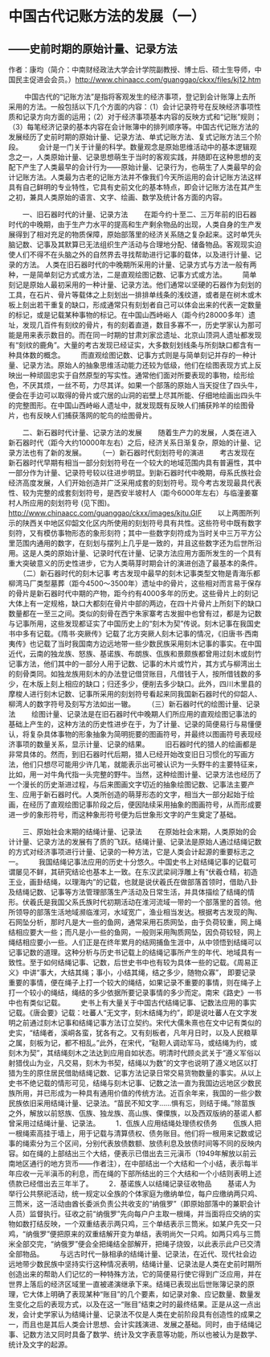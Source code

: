 # 中国古代记账方法的发展（一）
## ——史前时期的原始计量、记录方法
作者：康均（简介：中南财经政法大学会计学院副教授、博士后、硕士生导师，中国民主促进会会员。）http://www.chinaacc.com/guanggao/ckxx/files/kj12.htm

　　 中国古代的“记账方法”是指将客观发生的经济事项，登记到会计账簿上去所采用的方法。一般包括以下几个方面的内容：（1）会计记录符号在反映经济事项性质和记录方向方面的运用；（2）对于经济事项基本内容的反映方式和“记账”规则；（3）每笔经济记录的基本内容在会计账簿中的排列顺序等。中国古代记账方法的发展经历了史前时期的原始计量、记录方法、单式记账方法、复式记账方法三个阶段。
　　会计是一门关于计量的科学。数量观念是原始思维活动中的基本逻辑观念之一，人类原始计量、记录思想萌生于当时的客观实践，并随即在这种思想的支配下产生了人类最早的会计行为——原始计量、记录行为，也萌生了人类最早的会计记账方法。人类最为古老的记账方法并不像我们今天所运用的会计记账方法这样具有自己鲜明的专业特性，它具有史前文化的基本特点，即会计记账方法在其产生之初，兼具人类原始的语言、文字、绘画、数学及统计各方面的内容。

　　一、旧石器时代的计量、记录方法
　　在距今约十至二、三万年前的旧石器时代的中晚期，由于生产力水平的提高和生产剩余物品的出现，人类自身的生产发展得到了相对充足的物质保障，原始部落里的经济关系随之复杂起来。这时单凭头脑记数、记事及其默算已无法组织生产活动与合理地分配、储备物品。客观现实迫使人们不得不在头脑之外的自然界去寻找帮助进行记事的载体，以及进行计量、记录的方法。
人类在旧石器时代的中晚期所采用的计量、记录方式与方法一般有两种，一是简单刻记方式或方法，二是直观绘图记数、记事方式或方法。
　　简单刻记是原始人最初采用的一种计量、记录方法。他们通常以坚硬的石器作为刻划的工具，在石片、骨片等载体之上刻划出一排排单线条的浅纹道，或者是在树木或木板上刻出若干重复的缺口，形成通常只有刻划者自己可以体会出来的代表一定数量的标记，或是记载某种事物的标记。在中国山西峙峪人（距今约28000多年）遗址，发现几百件有刻纹的骨片，有的刻着直道，数目多寡不一，历史学家认为那可能是用来表示数目的。而在同一时期的甘肃刘家岔遗址、北京山顶洞人遗址都发现有“刻纹的鹿角”。大量的考古发现已经证实，大多数刻划线条与所刻缺口都含有一种具体数的概念。
　　而直观绘图记数、记事方式则是与简单刻记并存的一种计量、记录方法。原始人的抽象思维活动能力还较为低级，他们在绘图表现方式上反映出一种顽固忠实于自然原型的写实性。通常他们面对所要表现的事物，绘形绘色，不厌其烦，一丝不苟，力尽其详。如果一个部落的原始人当天捉住了四头牛，便会在手边可以取得的骨片或穴居的山洞的岩壁上尽其所能、仔细地绘画出四头牛的完整图形。在中国山西峙峪人遗址中，就发现既有反映人们捕获羚羊的绘图骨片，也有反映人们捕获落网的鸵鸟的绘图骨片。

　　二、新石器时代计量、记录方法的发展
　　随着生产力的发展，人类在进入新石器时代（距今大约10000年左右）之后，经济关系日渐复杂，原始的计量、记录方法也有了新的发展。
　　（一）新石器时代刻划符号的演进
　　考古发现在新石器时代早期有相当一部分刻划符号在一个较大的地域范围内具有普遍性，其中一部分作为计量、记录符号较以往进步明显。到新石器时代中晚期，母系氏族社会经济高度发展，人们开始创造并广泛采用成套的刻划符号。现今考古发现最具代表性、较为完整的成套刻划符号，是西安半坡村人（距今6000年左右）与临潼姜寨村人所应用的刻划符号 (见下图)。
http://www.chinaacc.com/guanggao/ckxx/images/kjtu.GIF
　　以上两图所列示的陕西关中地区仰韶文化区内所使用的刻划符号具有共性。这些符号中既有数字刻符，又有模仿事物形态的象形刻符；其中一些数字刻符成为当时关中三万平方公里范围内通用的数字，在刻划与摆列上几乎是一致的，并且这些数字还为后世所沿用。这是人类的原始计量、记录时代在计量、记录方法应用方面所发生的一个具有重大突破意义的历史性进步，它为人类萌芽时期会计的演进创造了最基本的条件。
　　（二）新石器时代的刻木记事
考古发现中最早的刻木记事类型文物是青海乐都柳湾马厂类型墓葬（距今4500～3500年）遗址中的骨片，这些相对而言易于保存的骨片是新石器时代中期的产物，距今约有4000多年的历史。这些骨片上的刻记大体上有一定规格，缺口大都刻在骨片中部的两边，在四十片骨片上所刻下的缺口数量都在一至三之间。类似的刻骨在西宁朱家寨考古发掘中也曾有过，都是为记数与记事所用，这些发现都证实了中国历史上的“刻木为契”传说。刻木记事在我国史书中多有记载。《隋书·突厥传》记载了北方突厥人刻木记事的情况，《旧唐书·西南夷传》也记载了当时我国南方边远地带一些少数民族采用刻木记事的事实。在中国近代，云南的独龙族、怒族、基诺族、布朗族、佤族和景颇族都曾用过刻木或刻竹记事方法，他们其中的一部分人用于记数、记事的木片或竹片，其方式与柳湾出土的刻骨类同。如独龙族用刻木的办法登记借贷账目，凡借钱于人，按所借钱数的多少，在木版上刻上相应的缺口；归还多少，便削去多少缺口。此外，四川木里县的摩梭人进行刻木记数、记事所采用的刻划符号看起来同我国新石器时代的仰韶人、柳湾人的数字符号及刻写方法如出一辙。
　　（三）新石器时代的绘图计量、记录法
　　绘图计量、记录法是在旧石器时代中晚期人们所应用的直观绘图记事法的基础上产生的，这种方法的历史性进步在于，为了计量、记录的简便易行与易懂便认，将复杂具体事物的形象抽象为简明扼要的图画符号，并最终以图画符号表现经济事项的数量关系，显示计量、记录的结果。
　　旧石器时代的猎人的绘画都是非常具体的。然而，到旧石器时代后期，猎人已经开始改变旧日习惯化的写画方法，他们只想尽可能用少许几笔，就能表示出可被认识为一头野牛的主要特征来，比如，用一对牛角代指一头完整的野牛。当然，这种绘图计量、记录方法也经历了一个漫长的历史渐进过程，与后来图画文字切近的抽象绘图记数、记事法主要产生、应用于新石器时代。人类所创造的萌芽形态的文字，相当大一部分起始于绘画，在经历了直观绘图记事阶段之后，便因陆续采用抽象的图画符号，从而形成要进一步的象形符号，而这种象形符号便为后世象形文字的产生奠定了基础。

　　三、原始社会末期的结绳计量、记录法
　　在原始社会末期，人类原始的会计计量、记录方法的发展有了质的飞跃。结绳计量、记录法是原始人通过结绳记数的方式对经济事项进行计量、记录的一种方法，它是人类会计起源的重要标志之一。
　　我国结绳记事法应用的历史十分悠久。中国史书上对结绳记事的记载可谓屡见不鲜，其研究结论也基本上一致。在东汉武梁祠浮雕上有“伏羲仓精，初造王业，画卦结绳，以理海内”的记载，也就是说伏羲氏在做部落首领时，借助八卦及结绳记数、记事等方法管理部落生产活动及日常生活，并具体描绘了结绳的情形。伏羲氏是我国父系氏族时代初期活动在淮河流域一带的一个部落里的首领。他所领导的部落生活地域濒临淮河，水域宽广，渔业相当发达。根据考古发现的陶、石网坠分析，那时凡是大一些的鱼网，通常采用石质网坠，由于负荷较重，网上绳结相应要大一些；而凡是小一些的鱼网，一般则采用陶质网坠，因负荷较轻，网上绳结相应要小一些。人们正是在终年累月的结网捕鱼生涯中，从中领悟到结绳可以记事记数的道理。这种分析与历史书记载上的结绳记事所产生的年代、地域具有一致性。至于如何结绳记事、记数，后世史书中也有较为具体一些的记载。《周易正义》中讲“事大，大结其绳；事小，小结其绳，结之多少，随物众寡”， 即要记录重要的事情，便在绳子上打一个较大的绳结，如果记录不重要的事情，则在绳子上打一个较小的绳结，绳结的多少依据所要记录事情的多少而定。南宋《路史》一书中也有类似记载。
　　史书上有大量关于中国古代结绳记事、记数法应用的事实记载。《唐会要》记载：吐蕃人“无文字，刻木结绳为约”，即是说吐蕃人在文字发明之前通过刻木记事和结绳记事方法订立契约。宋代大儒朱熹也在文中记有类似的史实，“结绳者，溪峒各蛮，犹各有之。又有刻板者，凡年月日时，以及人民粮草之属，刻板为记，都不相乱。”此外，在宋代，“鞑靼人调动军马，或结绳为约，或刻木为契”，其结绳刻木之法达到应用自如状态。明清时代顾炎武关于“遵义军俗以射猎伐山为业，凡交易，刻木为书契，结绳以为数”的文字也说明了遵义地区以打猎为生的原住居民借助结绳记数、记事方法记录日常交易货物数量的事实。从以上史书不绝记载的情形可见，结绳与刻木记事、记数之法一直为我国边远地区少数民族所用，并已形成为一种具有通用价值的传统方法。近百余年来，我国的一些少数民族依旧采用结绳计量、记录法。“苗民不知文字……惧有忘，则结于绳。”除苗族之外，解放以前怒族、佤族、独龙族、高山族、傈僳族，以及西双版纳的基诺人都曾采用过结绳计量、记录法。
　　1．佤族人应用结绳处理债权债务
　　佤族人把一根绳索高挂于墙上，用于记载与清算债权、债务账目。他们将一根用来记数或记事的绳索分为三个区间，分别代表放债数额、放债利息及放债时间等不同的反映内容。如在绳的上部结出三个大结，便表示已借出去三元滇币（1949年解放以前云南地区通行的地方货币——作者注），在中部结出一个大结和一个小结，表示每半年应收一元半滇币的利息，而在绳的下部所结出的三个大结和一个小结则表明上述债款已经借出去三年半了。
　　2．基诺族人以结绳记录征收物品
　　基诺人为举行公共祭祀活动，统一规定以全族的个体家庭为缴纳单位，每户应缴纳两只鸡、三筒米，这一活动由酋长委派负责公共收支的“纳俄罗”（即原始部落中的兼职会计人员）监督执行。征收之前“纳俄罗”先向每户户主取一根绳，并当面将应交纳的实物如数打结反映，一个双重结表示两只鸡，三个单结表示三筒米。如某户先交一只鸡，“纳俄罗”便把原来的双重结解开变为单结，表明尚欠一只鸡。如两只鸡与三筒米全部交完，“纳俄罗”便会全把绳结全部解开，把绳子烧毁，以此表示此户已交清全部物品。
　　与远古时代一脉相承的结绳计量、记录法，在近代、现代社会边远地带少数民族中坚持实行这种情况表明，结绳计量、记录法是人类在史前时期所创造出来的帮助人们记忆的一种特殊方法，它的简便易行使它得到广泛应用，并在世界上落后的经济区域里一直被递演继承下来。结绳已表现出后世账簿记录的原理，它大体上明确了表现某种“账目”的几个要素，如记录对象、应记数量、数量发生变化之后的表现方式，以及在这一“账目”结束之时的最终结果。正是从这一点出发，会计史学家认为结绳计量、记录法不仅是人类在史前阶段具有创造性的成果之一，而且也是其后人类会计思想、会计实践演进、发展之基础。同时，由于结绳记事、记数方法又同时具备了数学、统计及文字表意等功能，所以也被认为是数学、统计及文字的起源。
